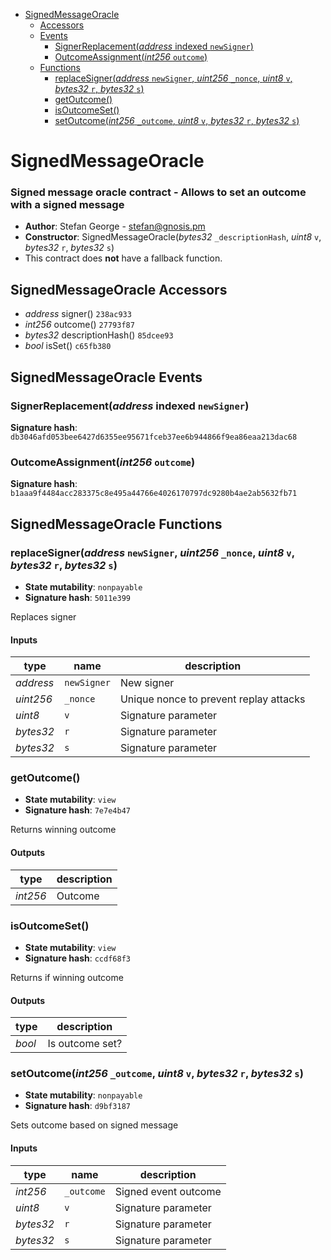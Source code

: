 * [SignedMessageOracle](#signedmessageoracle)
  * [Accessors](#signedmessageoracle-accessors)
  * [Events](#signedmessageoracle-events)
    * [SignerReplacement(*address* indexed `newSigner`)](#signerreplacementaddress-indexed-newsigner)
    * [OutcomeAssignment(*int256* `outcome`)](#outcomeassignmentint256-outcome)
  * [Functions](#signedmessageoracle-functions)
    * [replaceSigner(*address* `newSigner`, *uint256* `_nonce`, *uint8* `v`, *bytes32* `r`, *bytes32* `s`)](#replacesigneraddress-newsigner-uint256-_nonce-uint8-v-bytes32-r-bytes32-s)
    * [getOutcome()](#getoutcome)
    * [isOutcomeSet()](#isoutcomeset)
    * [setOutcome(*int256* `_outcome`, *uint8* `v`, *bytes32* `r`, *bytes32* `s`)](#setoutcomeint256-_outcome-uint8-v-bytes32-r-bytes32-s)

# SignedMessageOracle

### Signed message oracle contract - Allows to set an outcome with a signed message

- **Author**: Stefan George - <stefan@gnosis.pm>
- **Constructor**: SignedMessageOracle(*bytes32* `_descriptionHash`, *uint8* `v`, *bytes32* `r`, *bytes32* `s`)
- This contract does **not** have a fallback function.

## SignedMessageOracle Accessors

* *address* signer() `238ac933`
* *int256* outcome() `27793f87`
* *bytes32* descriptionHash() `85dcee93`
* *bool* isSet() `c65fb380`

## SignedMessageOracle Events

### SignerReplacement(*address* indexed `newSigner`)

**Signature hash**: `db3046afd053bee6427d6355ee95671fceb37ee6b944866f9ea86eaa213dac68`

### OutcomeAssignment(*int256* `outcome`)

**Signature hash**: `b1aaa9f4484acc283375c8e495a44766e4026170797dc9280b4ae2ab5632fb71`

## SignedMessageOracle Functions

### replaceSigner(*address* `newSigner`, *uint256* `_nonce`, *uint8* `v`, *bytes32* `r`, *bytes32* `s`)

- **State mutability**: `nonpayable`
- **Signature hash**: `5011e399`

Replaces signer

#### Inputs

| type      | name        | description                            |
| --------- | ----------- | -------------------------------------- |
| *address* | `newSigner` | New signer                             |
| *uint256* | `_nonce`    | Unique nonce to prevent replay attacks |
| *uint8*   | `v`         | Signature parameter                    |
| *bytes32* | `r`         | Signature parameter                    |
| *bytes32* | `s`         | Signature parameter                    |

### getOutcome()

- **State mutability**: `view`
- **Signature hash**: `7e7e4b47`

Returns winning outcome

#### Outputs

| type     | description |
| -------- | ----------- |
| *int256* | Outcome     |

### isOutcomeSet()

- **State mutability**: `view`
- **Signature hash**: `ccdf68f3`

Returns if winning outcome

#### Outputs

| type   | description     |
| ------ | --------------- |
| *bool* | Is outcome set? |

### setOutcome(*int256* `_outcome`, *uint8* `v`, *bytes32* `r`, *bytes32* `s`)

- **State mutability**: `nonpayable`
- **Signature hash**: `d9bf3187`

Sets outcome based on signed message

#### Inputs

| type      | name       | description          |
| --------- | ---------- | -------------------- |
| *int256*  | `_outcome` | Signed event outcome |
| *uint8*   | `v`        | Signature parameter  |
| *bytes32* | `r`        | Signature parameter  |
| *bytes32* | `s`        | Signature parameter  |
